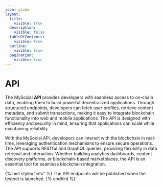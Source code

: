 ```yaml
---
icon: globe
layout:
  title:
    visible: true
  description:
    visible: false
  tableOfContents:
    visible: true
  outline:
    visible: true
  pagination:
    visible: true
---
```


# API

The MySocial **API** provides developers with seamless access to on-chain data, enabling them to build powerful decentralized applications. Through structured endpoints, developers can fetch user profiles, retrieve content metadata, and submit transactions, making it easy to integrate blockchain functionality into web and mobile applications. The API is designed with efficiency and security in mind, ensuring that applications can scale while maintaining reliability.

With the MySocial API, developers can interact with the blockchain in real-time, leveraging authentication mechanisms to ensure secure operations. The API supports RESTful and GraphQL queries, providing flexibility in data retrieval and interaction. Whether building analytics dashboards, content discovery platforms, or blockchain-based marketplaces, the API is an essential tool for seamless blockchain integration.

{% hint style="info" %}
The API endpoints will be published when the testnet is launched.
{% endhint %}
